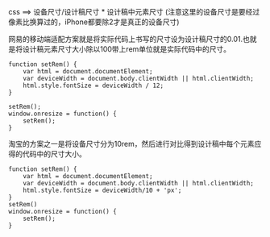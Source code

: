 css ==> 设备尺寸/设计稿尺寸 * 设计稿中元素尺寸
(注意这里的设备尺寸是要经过像素比换算过的，iPhone都要除2才是真正的设备尺寸)

网易的移动端适配方案就是将实际代码上书写的尺寸设为设计稿尺寸的0.01.也就是将设计稿元素尺寸大小除以100带上rem单位就是实际代码中的尺寸。
```angular2
function setRem() {
    var html = document.documentElement;
    var deviceWidth = document.body.clientWidth || html.clientWidth;
    html.style.fontSize = deviceWidth / 12;
}

setRem();
window.onresize = function() {
    setRem();
}
```
淘宝的方案之一是将设备尺寸分为10rem，然后进行对比得到设计稿中每个元素应得的代码中的尺寸大小。
```angular2
function setRem() {
    var html = document.documentElement;
    var deviceWidth = document.body.clientWidth || html.clientWidth;
    html.style.fontSize = deviceWidth/10 + 'px';
}
setRem()
window.onresize = function() {
    setRem();
}
```